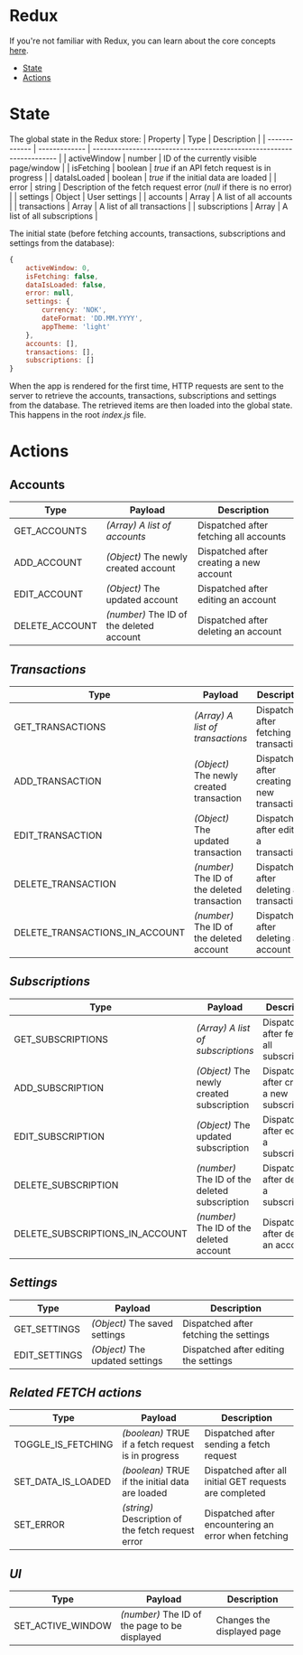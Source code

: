 # Redux
If you're not familiar with Redux, you can learn about the core concepts [here](https://redux.js.org/introduction/core-concepts).

- [State](#state)
- [Actions](#actions)


# State
The global state in the Redux store:
| Property      | Type          | Description                                                          |
| ------------- | ------------- | -------------------------------------------------------------------- |
| activeWindow  | number        | ID of the currently visible page/window                              |
| isFetching    | boolean       | *true* if an API fetch request is in progress                        |
| dataIsLoaded  | boolean       | *true* if the initial data are loaded                                |
| error         | string        | Description of the fetch request error (*null* if there is no error) |
| settings      | Object        | User settings                                                        |
| accounts      | Array<Object> | A list of all accounts                                               |
| transactions  | Array<Object> | A list of all transactions                                           |
| subscriptions | Array<Object> | A list of all subscriptions                                          |

The initial state (before fetching accounts, transactions, subscriptions and settings from the database):
```javascript
{
    activeWindow: 0,
    isFetching: false,
    dataIsLoaded: false,
    error: null,
    settings: {
        currency: 'NOK',
        dateFormat: 'DD.MM.YYYY',
        appTheme: 'light'
    },
    accounts: [],
    transactions: [],
    subscriptions: []
}
```

When the app is rendered for the first time, HTTP requests are sent to the  server to retrieve the accounts, transactions, subscriptions and settings from the database. The retrieved items are then loaded into the global state. This happens in the root *index.js* file.


# Actions

## Accounts
| Type           | Payload                                  | Description                             |
| -------------- | ---------------------------------------- | --------------------------------------- |
| GET_ACCOUNTS   | *(Array<Object>)* A list of accounts     | Dispatched after fetching all accounts  |
| ADD_ACCOUNT    | *(Object)* The newly created account     | Dispatched after creating a new account |
| EDIT_ACCOUNT   | *(Object)* The updated account           | Dispatched after editing an account     |
| DELETE_ACCOUNT | *(number)* The ID of the deleted account | Dispatched after deleting an account    |

## Transactions
| Type                           | Payload                                      | Description                                 |
| ------------------------------ | -------------------------------------------- | ------------------------------------------- |
| GET_TRANSACTIONS               | *(Array<Object>)* A list of transactions     | Dispatched after fetching all transactions  |
| ADD_TRANSACTION                | *(Object)* The newly created transaction     | Dispatched after creating a new transaction |
| EDIT_TRANSACTION               | *(Object)* The updated transaction           | Dispatched after editing a transaction      |
| DELETE_TRANSACTION             | *(number)* The ID of the deleted transaction | Dispatched after deleting a transaction     |
| DELETE_TRANSACTIONS_IN_ACCOUNT | *(number)* The ID of the deleted account     | Dispatched after deleting an account        |

## Subscriptions
| Type                            | Payload                                       | Description                                  |
| ------------------------------- | --------------------------------------------- | -------------------------------------------- |
| GET_SUBSCRIPTIONS               | *(Array<Object>)* A list of subscriptions     | Dispatched after fetching all subscriptions  |
| ADD_SUBSCRIPTION                | *(Object)* The newly created subscription     | Dispatched after creating a new subscription |
| EDIT_SUBSCRIPTION               | *(Object)* The updated subscription           | Dispatched after editing a subscription      |
| DELETE_SUBSCRIPTION             | *(number)* The ID of the deleted subscription | Dispatched after deleting a subscription     |
| DELETE_SUBSCRIPTIONS_IN_ACCOUNT | *(number)* The ID of the deleted account      | Dispatched after deleting an account         |

## Settings
| Type          | Payload                         | Description                             |
| ------------- | ------------------------------- | --------------------------------------- |
| GET_SETTINGS  | *(Object)* The saved settings   | Dispatched after fetching the settings  |
| EDIT_SETTINGS | *(Object)* The updated settings | Dispatched after editing the settings   |

## Related FETCH actions
| Type               | Payload                                            | Description                                             |
| ------------------ | -------------------------------------------------- | ------------------------------------------------------- |
| TOGGLE_IS_FETCHING | *(boolean)* TRUE if a fetch request is in progress | Dispatched after sending a fetch request                |
| SET_DATA_IS_LOADED | *(boolean)* TRUE if the initial data are loaded    | Dispatched after all initial GET requests are completed |
| SET_ERROR          | *(string)* Description of the fetch request error  | Dispatched after encountering an error when fetching    |

## UI
| Type              | Payload                                       | Description                |
| ----------------- | --------------------------------------------- | -------------------------- |
| SET_ACTIVE_WINDOW | *(number)* The ID of the page to be displayed | Changes the displayed page |